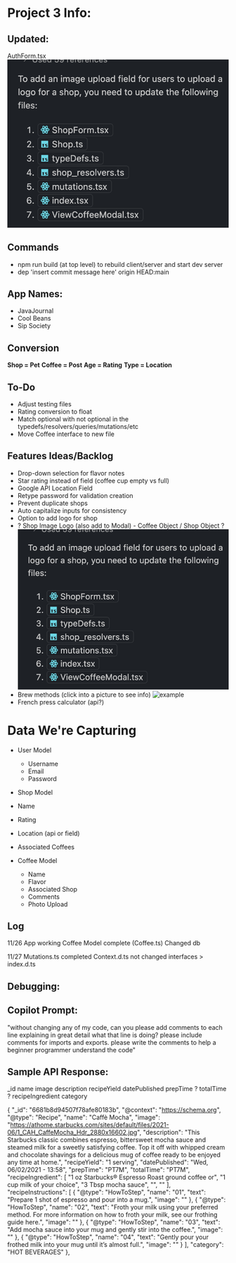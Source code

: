 # Project 3 Info:

## Updated:
AuthForm.tsx
![alt text](image.png)

## Commands
  * npm run build (at top level) to rebuild client/server and start dev server
  * dep 'insert commit message here' origin HEAD:main

## App Names:
  * JavaJournal
  * Cool Beans
  * Sip Society

## Conversion
  **Shop = Pet**
  **Coffee = Post**
  **Age = Rating**
  **Type = Location**

## To-Do
  * Adjust testing files
  * Rating conversion to float
  * Match optional with not optional in the typedefs/resolvers/queries/mutations/etc
  * Move Coffee interface to new file

## Features Ideas/Backlog
  * Drop-down selection for flavor notes
  * Star rating instead of field (coffee cup empty vs full)
  * Google API Location Field
  * Retype password for validation creation
  * Prevent duplicate shops
  * Auto capitalize inputs for consistency
  * Option to add logo for shop
  * ? Shop Image Logo (also add to Modal) - Coffee Object / Shop Object ?
  !['brewing info/find your roast'](image.png)
  * Brew methods (click into a picture to see info) ![example](image-97.png)
  * French press calculator (api?)


# Data We're Capturing
  * User Model
    * Username
    * Email
    * Password

  * Shop Model
   * Name
   * Rating
   * Location (api or field)
   * Associated Coffees

  * Coffee Model
    * Name
    * Flavor
    * Associated Shop
    * Comments
    * Photo Upload

## Log
11/26
App working
Coffee Model complete (Coffee.ts)
Changed db

11/27
Mutations.ts completed
Context.d.ts not changed 
interfaces > index.d.ts

## Debugging:

## Copilot Prompt:
"without changing any of my code, can you please add comments to each line explaining in great detail what that line is doing? please include comments for imports and exports. please write the comments to help a beginner programmer understand the code"


## Sample API Response:

_id
name
image
description
recipeYield
datePublished
prepTime ?
totalTime ?
recipeIngredient
category


  {
    "_id": "6681b8d94507f78afe80183b",
    "@context": "https://schema.org",
    "@type": "Recipe",
    "name": "Caffè Mocha",
    "image": "https://athome.starbucks.com/sites/default/files/2021-06/1_CAH_CaffeMocha_Hdr_2880x16602.jpg",
    "description": "This Starbucks classic combines espresso, bittersweet mocha sauce and steamed milk for a sweetly satisfying coffee. Top it off with whipped cream and chocolate shavings for a delicious mug of coffee ready to be enjoyed any time at home.",
    "recipeYield": "1 serving",
    "datePublished": "Wed, 06/02/2021 - 13:58",
    "prepTime": "PT7M",
    "totalTime": "PT7M",
    "recipeIngredient": [
      "1 oz Starbucks® Espresso Roast ground coffee or",
      "1 cup milk of your choice",
      "3 Tbsp mocha sauce",
      "",
      ""
    ],
    "recipeInstructions": [
      {
        "@type": "HowToStep",
        "name": "01",
        "text": "Prepare 1 shot of espresso and pour into a mug.",
        "image": ""
      },
      {
        "@type": "HowToStep",
        "name": "02",
        "text": "Froth your milk using your preferred method. For more information on how to froth your milk, see our frothing guide here.",
        "image": ""
      },
      {
        "@type": "HowToStep",
        "name": "03",
        "text": "Add mocha sauce into your mug and gently stir into the coffee.",
        "image": ""
      },
      {
        "@type": "HowToStep",
        "name": "04",
        "text": "Gently pour your frothed milk into your mug until it’s almost full.",
        "image": ""
      }
    ],
    "category": "HOT BEVERAGES"
  },
  
